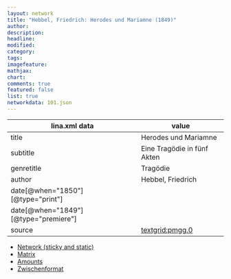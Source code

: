 ```yaml
---
layout: network
title: "Hebbel, Friedrich: Herodes und Mariamne (1849)"
author:
description:
headline:
modified:
category:
tags:
imagefeature: 
mathjax: 
chart: 
comments: true
featured: false
list: true
networkdata: 101.json
---
```

lina.xml data  | value
------------- | -------------
title|Herodes und Mariamne
subtitle|Eine Tragödie in fünf Akten
genretitle|Tragödie
author|Hebbel, Friedrich
date[@when="1850"][@type="print"]|
date[@when="1849"][@type="premiere"]|
source|[textgrid:pmgg.0](https://textgridlab.org/1.0/tgcrud-public/rest/textgrid:pmgg.0/data)



* [Network (sticky and static)](/network101)
* [Matrix](/matrix101)
* [Amounts](/amounts101)
* [Zwischenformat](/lina101 )
